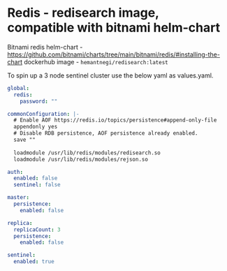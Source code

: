 # Redis - redisearch image, compatible with bitnami helm-chart

Bitnami redis helm-chart - https://github.com/bitnami/charts/tree/main/bitnami/redis/#installing-the-chart
dockerhub image - `hemantnegi/redisearch:latest`


To spin up a 3 node sentinel cluster use the below yaml as values.yaml.
```yaml
global:
  redis:
    password: ""

commonConfiguration: |-
  # Enable AOF https://redis.io/topics/persistence#append-only-file
  appendonly yes
  # Disable RDB persistence, AOF persistence already enabled.
  save ""
  
  loadmodule /usr/lib/redis/modules/redisearch.so
  loadmodule /usr/lib/redis/modules/rejson.so

auth:
  enabled: false
  sentinel: false

master:
  persistence:
    enabled: false

replica:
  replicaCount: 3
  persistence:
    enabled: false

sentinel:
  enabled: true
```